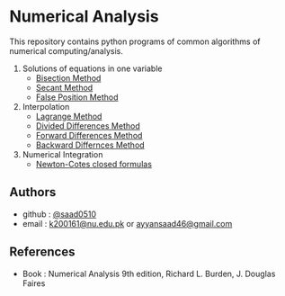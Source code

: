 
# Numerical Analysis

This repository contains python programs of common algorithms of numerical computing/analysis.

1. Solutions of equations in one variable
	- [Bisection Method](./equations-in-1-variable/bisection.py)
	- [Secant Method](./equations-in-1-variable/secant.py)
	- [False Position Method](./equations-in-1-variable/false_position.py)
2. Interpolation
	- [Lagrange Method](./interpolation/lagrange.py)
	- [Divided Differences Method](./interpolation/divided_difference.py)
	- [Forward Differences Method](./interpolation/forward_difference.py)
	- [Backward Differnces Method](./interpolation/backward_difference.py)
3. Numerical Integration
	- [Newton-Cotes closed formulas](./numerical-integration/newton-cotes-closed.py)

## Authors

- github : [@saad0510](https://www.github.com/saad0510)
- email  : k200161@nu.edu.pk or ayyansaad46@gmail.com


## References

- Book : Numerical Analysis 9th edition, Richard L. Burden, J. Douglas Faires
